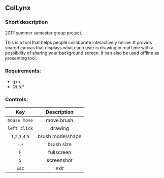 ## ColLynx
### Short description
2017 summer semester group project.

This is a tool that helps people collaborate interactively online. It provids shared canvas that displays what each user is drawing in real time with a possibility of sharing your background screen. It can also be used offline as presenting tool. 

### Requirements:
* g++
* Qt 5.*

### Controls:

| Key | Description|
| :-------------: | :-----------------: |
| `mouse move` | move brush |
| `left click` | drawing |
| `1`,`2`,`3`,`4`,`5` | brush mode/shape |
| `-`,`+` | brush size |
| `F` | fullscreen |
| `S` | screenshot |
| `Esc` | exit |
